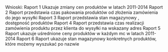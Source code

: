 Wnioski:
Raport 1  Ukazuje zmiany cen produktów  w latach 2011-2014
Raport 2 Raport przedstawia czas pakowania produktów od złożenia zamówienia do jego wysyłki
Raport 3 Raport przedstawia stan magazynowy , dostępność produktów
Raport 4 Raport przedstawia czas realizacji zamówienia produktu przez klienta do wysyłki na wskazany adres
Raport 5 Raport ukazuje uśrednione ceny produktów w każdym mc w latach 2011-2014
Raport 6 Raport ukazuje stan magazynowy konkretnych produktów, które możemy wyszukać po nazwie 

